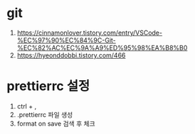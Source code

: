 # git

1. https://cinnamonlover.tistory.com/entry/VSCode-%EC%97%90%EC%84%9C-Git-%EC%82%AC%EC%9A%A9%ED%95%98%EA%B8%B0
2. https://hyeonddobbi.tistory.com/466

# prettierrc 설정

1. ctrl + ,
2. .prettierrc 파일 생성
3. format on save 검색 후 체크
